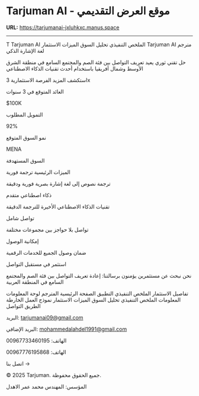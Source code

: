 # Tarjuman AI - موقع العرض التقديمي

**URL:** https://tarjumanai-jxluhkxc.manus.space

---

T
Tarjuman AI
الملخص التنفيذي
تحليل السوق
الميزات
الاستثمار
Tarjuman AI
مترجم لغة الإشارة الذكي

حل تقني ثوري يعيد تعريف التواصل بين فئة الصم والمجتمع السامع في منطقة الشرق الأوسط وشمال أفريقيا باستخدام أحدث تقنيات الذكاء الاصطناعي

استكشف المزيد
الفرصة الاستثمارية
3x

العائد المتوقع في 3 سنوات

$100K

التمويل المطلوب

92%

نمو السوق المتوقع

MENA

السوق المستهدفة

الميزات الرئيسية
ترجمة فورية

ترجمة نصوص إلى لغة إشارة بصرية فورية ودقيقة

ذكاء اصطناعي متقدم

تقنيات الذكاء الاصطناعي الأخيرة للترجمة الدقيقة

تواصل شامل

تواصل بلا حواجز بين مجموعات مختلفة

إمكانية الوصول

ضمان وصول الجميع للخدمات الرقمية

استثمر في مستقبل التواصل

نحن نبحث عن مستثمرين يؤمنون برسالتنا: إعادة تعريف التواصل بين فئة الصم والمجتمع السامع في المنطقة العربية

تفاصيل الاستثمار
الملخص التنفيذي
التطبيق
الصفحة الرئيسية
المترجم
لوحة المعلومات
المعلومات
الملخص التنفيذي
تحليل السوق
الميزات
الاستثمار
نموذج العمل
الخارطة الطريق
التواصل

البريد: tarjumanai09@gmail.com

البريد الإضافي: mohammedalahdel1991@gmail.com

الهاتف: 00967733460195

الهاتف: 00967776195868

اتصل بنا →

© 2025 Tarjuman. جميع الحقوق محفوظة.

المؤسس: المهندس محمد عمر الاهدل